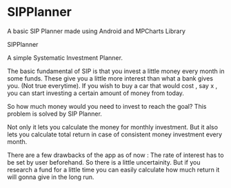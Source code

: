 # SIPPlanner
A basic SIP Planner made using Android and MPCharts Library

SIPPlanner

A simple Systematic Investment Planner.

The basic fundamental of SIP is that you invest a little money every month in some funds. These give you a little more interest than what a bank gives you. (Not true everytime). If you wish to buy a car that would cost , say x , you can start investing a certain amount of money from today.

So how much money would you need to invest to reach the goal? This problem is solved by SIP Planner.

Not only it lets you calculate the money for monthly investment. But it also lets you calculate total return in case of consistent money investment every month.

There are a few drawbacks of the app as of now : The rate of interest has to be set by user beforehand. So there is a little uncertainity. But if you research a fund for a little time you can easily calculate how much return it will gonna give in the long run.
